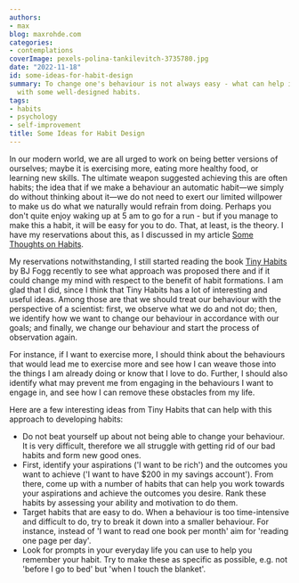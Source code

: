 ```yaml
---
authors:
- max
blog: maxrohde.com
categories:
- contemplations
coverImage: pexels-polina-tankilevitch-3735780.jpg
date: "2022-11-18"
id: some-ideas-for-habit-design
summary: To change one's behaviour is not always easy - what can help is to start
  with some well-designed habits.
tags:
- habits
- psychology
- self-improvement
title: Some Ideas for Habit Design
---
```


In our modern world, we are all urged to work on being better versions of ourselves; maybe it is exercising more, eating more healthy food, or learning new skills. The ultimate weapon suggested achieving this are often habits; the idea that if we make a behaviour an automatic habit—we simply do without thinking about it—we do not need to exert our limited willpower to make us do what we naturally would refrain from doing. Perhaps you don't quite enjoy waking up at 5 am to go for a run - but if you manage to make this a habit, it will be easy for you to do. That, at least, is the theory. I have my reservations about this, as I discussed in my article [Some Thoughts on Habits](https://maxrohde.com/2021/08/25/some-thoughts-on-habits).

My reservations notwithstanding, I still started reading the book [Tiny Habits](https://www.goodreads.com/book/show/43261127-tiny-habits) by BJ Fogg recently to see what approach was proposed there and if it could change my mind with respect to the benefit of habit formations. I am glad that I did, since I think that Tiny Habits has a lot of interesting and useful ideas. Among those are that we should treat our behaviour with the perspective of a scientist: first, we observe what we do and not do; then, we identify how we want to change our behaviour in accordance with our goals; and finally, we change our behaviour and start the process of observation again.

For instance, if I want to exercise more, I should think about the behaviours that would lead me to exercise more and see how I can weave those into the things I am already doing or know that I love to do. Further, I should also identify what may prevent me from engaging in the behaviours I want to engage in, and see how I can remove these obstacles from my life.

Here are a few interesting ideas from Tiny Habits that can help with this approach to developing habits:

- Do not beat yourself up about not being able to change your behaviour. It is very difficult, therefore we all struggle with getting rid of our bad habits and form new good ones.
- First, identify your aspirations ('I want to be rich') and the outcomes you want to achieve ('I want to have $200 in my savings account'). From there, come up with a number of habits that can help you work towards your aspirations and achieve the outcomes you desire. Rank these habits by assessing your ability and motivation to do them.
- Target habits that are easy to do. When a behaviour is too time-intensive and difficult to do, try to break it down into a smaller behaviour. For instance, instead of 'I want to read one book per month' aim for 'reading one page per day'.
- Look for prompts in your everyday life you can use to help you remember your habit. Try to make these as specific as possible, e.g. not 'before I go to bed' but 'when I touch the blanket'.